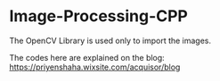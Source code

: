 # Image-Processing-CPP
The OpenCV Library is used only to import the images.

The codes here are explained on the blog: https://priyenshaha.wixsite.com/acquisor/blog
